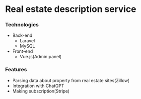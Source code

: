 # Real estate description service

### Technologies
- Back-end
  - Laravel
  - MySQL
- Front-end
  -  Vue.js(Admin panel)

### Features
- Parsing data about property from real estate sites(Zillow)
- Integration with ChatGPT
- Making subscription(Stripe)